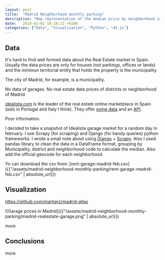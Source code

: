 ```yaml
---
layout: post
title:  "Madrid Neighborhood monthly parking"
description: "Map representation of the median price by neighborhood in Madrid municipality area."
date:   2018-02-02 19:10:22 +0100
categories: ["Data", "Visualization", "Python", "d3.js"]
---
```

## Data
It's hard to find well formed data about the Real Estate market in Spain. Usually the data prices are only for houses (not parkings, offices or lands) and the minimun territorial entity that holds the property is the municipality.

The city of Madrid, for example, is a municipality.

No data of garages. No real estate data prices of districts or neighborhood of Madrid

[idealista.com][idealista] is the leader of the real estate online marketplace in Spain (aslo in Portugal and Italy I think). They offer [some data][idealista-prices] and an [API][idealista-api].

Poor information.

I decided to take a snapshot of Idealista garage market for a random day in february. I use Scrapy (for scraping) and Django (for handy queries) python frameworks. I wrote a small note about using [Django][django] + [Scrapy][scrapy]. Also I used pandas library to clean the data in a DataFrame format, grouping by Municipality, district and neighborhood code to calculate the median. Also add the official geocode for each neighborhood.

Yo can download the csv from:
[rent-garage-madrid-feb.csv]({{"/assets/madrid-neighborhood-monthly-parking/rent-garage-madrid-feb.csv" | absolute_url}})

## Visualization 
 
<a href="https://github.com/martgnz/madrid-atlas">https://github.com/martgnz/madrid-atlas</a>

![Garage prices in Madrid]({{"/assets/madrid-neighborhood-monthly-parking/madrid-realestate-garage.png" | absolute_url}})

more

## Conclusions 

more

[django]: https://www.djangoproject.com/ 
[scrapy]: https://scrapy.org
[idealista]: https://idealista.com 
[idealista-prices]: https://www.idealista.com/informes-precio-vivienda
[idealista-api]: http://developers.idealista.com/access-request
[jekyll-docs]: https://jekyllrb.com/docs/home
[jekyll-gh]:   https://github.com/jekyll/jekyll
[jekyll-talk]: https://talk.jekyllrb.com/
